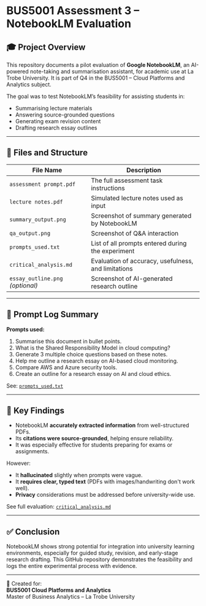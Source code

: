 # BUS5001 Assessment 3 – NotebookLM Evaluation

## 🎓 Project Overview

This repository documents a pilot evaluation of **Google NotebookLM**, an AI-powered note-taking and summarisation assistant, for academic use at La Trobe University. It is part of Q4 in the BUS5001 – Cloud Platforms and Analytics subject.

The goal was to test NotebookLM’s feasibility for assisting students in:
- Summarising lecture materials
- Answering source-grounded questions
- Generating exam revision content
- Drafting research essay outlines

---

## 📁 Files and Structure

| File Name               | Description |
|------------------------|-------------|
| `assessment prompt.pdf`| The full assessment task instructions |
| `lecture notes.pdf`    | Simulated lecture notes used as input |
| `summary_output.png`   | Screenshot of summary generated by NotebookLM |
| `qa_output.png`        | Screenshot of Q&A interaction |
| `prompts_used.txt`     | List of all prompts entered during the experiment |
| `critical_analysis.md` | Evaluation of accuracy, usefulness, and limitations |
| `essay_outline.png` *(optional)* | Screenshot of AI-generated research outline |

---

## 🧪 Prompt Log Summary

**Prompts used:**
1. Summarise this document in bullet points.  
2. What is the Shared Responsibility Model in cloud computing?  
3. Generate 3 multiple choice questions based on these notes.  
4. Help me outline a research essay on AI-based cloud monitoring.  
5. Compare AWS and Azure security tools.  
6. Create an outline for a research essay on AI and cloud ethics.

See: [`prompts_used.txt`](./prompts_used.txt)

---

## 🧠 Key Findings

- NotebookLM **accurately extracted information** from well-structured PDFs.
- Its **citations were source-grounded**, helping ensure reliability.
- It was especially effective for students preparing for exams or assignments.

However:
- It **hallucinated** slightly when prompts were vague.
- It **requires clear, typed text** (PDFs with images/handwriting don't work well).
- **Privacy** considerations must be addressed before university-wide use.

See full evaluation: [`critical_analysis.md`](./critical_analysis.md)

---

## ✅ Conclusion

NotebookLM shows strong potential for integration into university learning environments, especially for guided study, revision, and early-stage research drafting. This GitHub repository demonstrates the feasibility and logs the entire experimental process with evidence.

---

📌 Created for:  
**BUS5001 Cloud Platforms and Analytics**  
Master of Business Analytics – La Trobe University  
